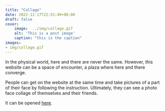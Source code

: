 ```yaml
---
title: "Collage"
date: 2022-11-17T22:51:49+08:00
draft: false
cover:
    image:  ../img/collage.gif
    alt: 'This is a post image'
    caption: "this is the caption"
images:
- img/collage.gif
---
```

In the physical world, here and there are never the same. However, this website can be a space of encounter, a plaza where here and there converge. 

People can get on the website at the same time and take pictures of a part of their face by following the instruction. Ultimately, they can see a photo face collage of themselves and their friends.

It can be opened [here](https://photocollage.glitch.me/).
